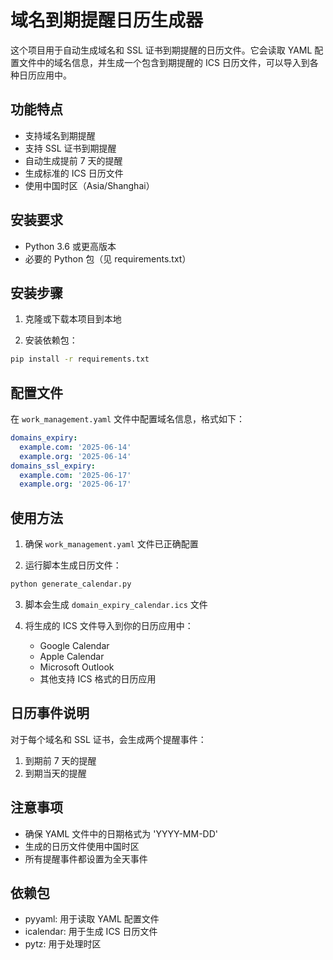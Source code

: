 # 域名到期提醒日历生成器

这个项目用于自动生成域名和 SSL 证书到期提醒的日历文件。它会读取 YAML 配置文件中的域名信息，并生成一个包含到期提醒的 ICS 日历文件，可以导入到各种日历应用中。

## 功能特点

- 支持域名到期提醒
- 支持 SSL 证书到期提醒
- 自动生成提前 7 天的提醒
- 生成标准的 ICS 日历文件
- 使用中国时区（Asia/Shanghai）

## 安装要求

- Python 3.6 或更高版本
- 必要的 Python 包（见 requirements.txt）

## 安装步骤

1. 克隆或下载本项目到本地

2. 安装依赖包：
```bash
pip install -r requirements.txt
```

## 配置文件

在 `work_management.yaml` 文件中配置域名信息，格式如下：

```yaml
domains_expiry:
  example.com: '2025-06-14'
  example.org: '2025-06-14'
domains_ssl_expiry:
  example.com: '2025-06-17'
  example.org: '2025-06-17'
```

## 使用方法

1. 确保 `work_management.yaml` 文件已正确配置

2. 运行脚本生成日历文件：
```bash
python generate_calendar.py
```

3. 脚本会生成 `domain_expiry_calendar.ics` 文件

4. 将生成的 ICS 文件导入到你的日历应用中：
   - Google Calendar
   - Apple Calendar
   - Microsoft Outlook
   - 其他支持 ICS 格式的日历应用

## 日历事件说明

对于每个域名和 SSL 证书，会生成两个提醒事件：
1. 到期前 7 天的提醒
2. 到期当天的提醒

## 注意事项

- 确保 YAML 文件中的日期格式为 'YYYY-MM-DD'
- 生成的日历文件使用中国时区
- 所有提醒事件都设置为全天事件

## 依赖包

- pyyaml: 用于读取 YAML 配置文件
- icalendar: 用于生成 ICS 日历文件
- pytz: 用于处理时区 